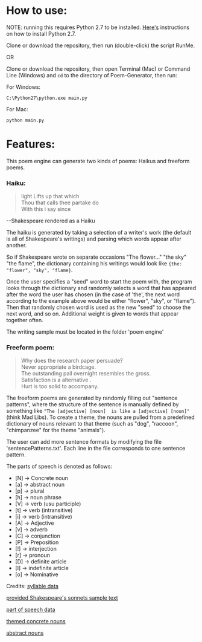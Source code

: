 # How to use:
NOTE: running this requires Python 2.7 to be installed. [Here's](https://www.python.org/downloads/release/python-2711/) instructions on how to install Python 2.7.

Clone or download the repository, then run (double-click) the script RunMe.

OR

Clone or download the repository, then open Terminal (Mac) or Command Line (Windows) and `cd` to the directory of Poem-Generator, then run:

For Windows:

    C:\Python27\python.exe main.py
    
For Mac:

    python main.py

# Features:
This poem engine can generate two kinds of poems: Haikus and freeform poems.
### Haiku: 


> light Lifts up that which  
Thou that calls thee partake do  
With this i say since  

--Shakespeare rendered as a Haiku

The haiku is generated by taking a selection of a writer's work (the default is all of Shakespeare's writings) and parsing which words appear after another. 

So if Shakespeare wrote on separate occasions "The flower..." "the sky" "the flame", the dictionary containing his writings would look like `{the: "flower", "sky", "flame}`.

Once the user specifies a "seed" word to start the poem with, the program looks through the dictionary and randomly selects a word that has appeared after the word the user has chosen (in the case of 'the', the next word according to the example above would be either "flower", "sky", or "flame"). Then that randomly chosen word is used as the new "seed" to choose the next word, and so on. Additional weight is given to words that appear together often.

The writing sample must be located in the folder 'poem engine'

### Freeform poem: 
> Why does the research paper persuade?  
Never appropriate a birdcage.  
The outstanding pail overnight resembles the gross.  
Satisfaction is a alternative .  
Hurt is too solid to accompany.

The freeform poems are generated by randomly filling out "sentence patterns", where the structure of the sentence is manually defined by something like `"The [adjective] [noun]  is like a [adjective] [noun]"` (think Mad Libs). To create a theme, the nouns are pulled from a predefined dictionary of nouns relevant to that theme (such as "dog", "raccoon", "chimpanzee" for the theme "animals").

The user can add more sentence formats by modifying the file 'sentencePatterns.txt'. Each line in the file corresponds to one sentence pattern. 

The parts of speech is denoted as follows: 
* [N] -> Concrete noun
* [a] -> abstract noun
* [p] -> plural
* [h]  -> noun phrase
* [V] -> verb (usu participle)
* [t] -> verb (intransitive)
* [i] -> verb (intransitive)
* [A] -> Adjective
* [v] -> adverb
* [C] -> conjunction
* [P] -> Preposition
* [!] -> interjection
* [r] -> pronoun
* [D] -> definite article
* [I] -> indefinite article
* [o] -> Nominative

Credits:
[syllable data](http://www.speech.cs.cmu.edu/cgi-bin/cmudict)

[provided Shakespeare's sonnets sample text](http://www.shakespeares-sonnets.com/all.php)

[part of speech data](http://icon.shef.ac.uk/Moby/mpos.html)

[themed concrete nouns](http://www.writing.com/main/view_item/item_id/1757079-Concrete-Nouns-List)

[abstract nouns](http://examples.yourdictionary.com/examples-of-abstract-nouns.html)

	
